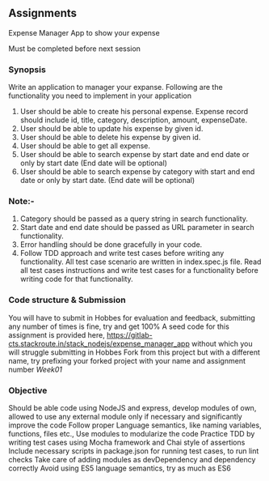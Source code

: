## Assignments
Expense Manager App to show your expense

Must be completed before next session

### Synopsis
Write an application to manager your expanse. Following are the functionality you need to implement in your application
1. User should be able to create his personal expense. Expense record should include id, title, category, description, amount, expenseDate.
2. User should be able to update his expense by given id.
3. User should be able to delete his expense by given id.
4. User should be able to get all expense.
5. User should be able to search expense by start date and end date or only by start date (End date will be optional)
7. User should be able to search expense by category with start and end date or only by start date. (End date will be optional)

### Note:- 
1. Category should be passed as a query string in search functionality.
2. Start date and end date should be passed as URL parameter in search functionality.
3. Error handling should be done gracefully in your code.
4. Follow TDD approach and write test cases before writing any functionality. All test case scenario are written in index.spec.js file. Read all test cases instructions and write test cases for a functionality before writing code for that functionality.


### Code structure & Submission
You will have to submit in Hobbes for evaluation and feedback, submitting any number of times is fine, try and get 100%
A seed code for this assignment is provided here, https://gitlab-cts.stackroute.in/stack_nodejs/expense_manager_app without which you will struggle submitting in Hobbes
Fork from this project but with a different name, try prefixing your forked project with your name and assignment number <YourName>_Week01_<whatever the rest you want to name it>

### Objective
Should be able code using NodeJS and express, develop modules of own, allowed to use any external module only if necessary and significantly improve the code
Follow proper Language semantics, like naming variables, functions, files etc.,
Use modules to modularize the code
Practice TDD by writing test cases using Mocha framework and Chai style of assertions
Include necessary scripts in package.json for running test cases, to run lint checks
Take care of adding modules as devDependency and dependency correctly
Avoid using ES5 language semantics, try as much as ES6
